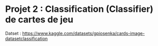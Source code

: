 # Projet 2 : Classification (Classifier) de cartes de jeu

Datset : https://www.kaggle.com/datasets/gpiosenka/cards-image-datasetclassification
